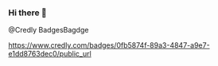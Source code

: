 ### Hi there 👋

<!--
**Ringwraith-org/Ringwraith-org** is a ✨ _special_ ✨ repository because its `README.md` (this file) appears on your GitHub profile.

Here are some ideas to get you started:

- 🔭 I’m currently working on ...
- 🌱 I’m currently learning ...
- 👯 I’m looking to collaborate on ...
- 🤔 I’m looking for help with ...
- 💬 Ask me about ...
- 📫 How to reach me: ...
- 😄 Pronouns: ...
- ⚡ Fun fact: ...
-->



@Credly BadgesBagdge


<div data-iframe-width="150" data-iframe-height="270" data-share-badge-id="0fb5874f-89a3-4847-a9e7-e1dd8763dec0" data-share-badge-host="https://www.credly.com"></div><script type="text/javascript" async src="//cdn.credly.com/assets/utilities/embed.js"></script>

https://www.credly.com/badges/0fb5874f-89a3-4847-a9e7-e1dd8763dec0/public_url

<!--START_SECTION:badges-->
<!--END_SECTION:badges-->
